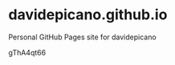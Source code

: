 # davidepicano.github.io
Personal GitHub Pages site for davidepicano





































gThA4qt66
